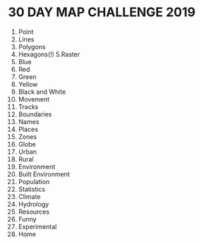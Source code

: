 # 30 DAY MAP CHALLENGE 2019

1. Point 
2. Lines 
3. Polygons 
4. Hexagons(!)
5.Raster 
6. Blue 
7. Red 
8. Green 
9. Yellow 
10. Black and White 
12. Movement 
13. Tracks 
14. Boundaries 
15. Names 
16. Places 
17. Zones 
18. Globe 
19. Urban 
20. Rural 
21. Environment
22. Built Environment 
23. Population 
24. Statistics 
25. Climate 
26. Hydrology 
27. Resources
28. Funny
29. Experimental 
30. Home 
